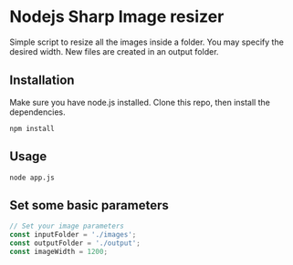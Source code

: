 # Nodejs Sharp Image resizer

Simple script to resize all the images inside a folder. You may specify the desired width. New files are created in an output folder.

## Installation

Make sure you have node.js installed.
Clone this repo, then install the dependencies.

`npm install`

## Usage

`node app.js`

## Set some basic parameters

```js
// Set your image parameters
const inputFolder = './images';
const outputFolder = './output';
const imageWidth = 1200;
```
